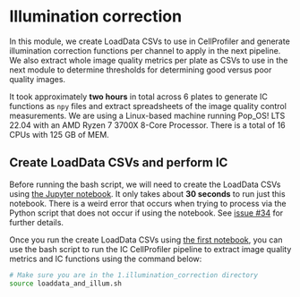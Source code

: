 # Illumination correction

In this module, we create LoadData CSVs to use in CellProfiler and generate illumination correction functions per channel to apply in the next pipeline.
We also extract whole image quality metrics per plate as CSVs to use in the next module to determine thresholds for determining good versus poor quality images.

It took approximately **two hours** in total across 6 plates to generate IC functions as `npy` files and extract spreadsheets of the image quality control measurements.
We are using a Linux-based machine running Pop_OS! LTS 22.04 with an AMD Ryzen 7 3700X 8-Core Processor. There is a total of 16 CPUs with 125 GB of MEM.

## Create LoadData CSVs and perform IC

Before running the bash script, we will need to create the LoadData CSVs using [the Jupyter notebook](./0.create_loaddata_csvs.ipynb).
It only takes about **30 seconds** to run just this notebook.
There is a weird error that occurs when trying to process via the Python script that does not occur if using the notebook.
See [issue #34](https://github.com/broadinstitute/pe2loaddata/issues/34) for further details.

Once you run the create LoadData CSVs using [the first notebook](./0.create_loaddata_csvs.ipynb), you can use the bash script to run the IC CellProfiler pipeline to extract image quality metrics and IC functions using the command below:

```bash
# Make sure you are in the 1.illumination_correction directory
source loaddata_and_illum.sh
```
